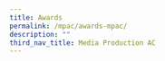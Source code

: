 ```yaml
---
title: Awards
permalink: /mpac/awards-mpac/
description: ""
third_nav_title: Media Production AC
---
```

